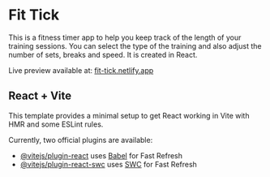 # Fit Tick

This is a fitness timer app to help you keep track of the length of your training sessions. You can select the type of the training and also adjust the number of sets, breaks and speed. It is created in React.

Live preview available at: [fit-tick.netlify.app](https://fit-tick.netlify.app/)

## React + Vite

This template provides a minimal setup to get React working in Vite with HMR and some ESLint rules.

Currently, two official plugins are available:

- [@vitejs/plugin-react](https://github.com/vitejs/vite-plugin-react/blob/main/packages/plugin-react/README.md) uses [Babel](https://babeljs.io/) for Fast Refresh
- [@vitejs/plugin-react-swc](https://github.com/vitejs/vite-plugin-react-swc) uses [SWC](https://swc.rs/) for Fast Refresh
